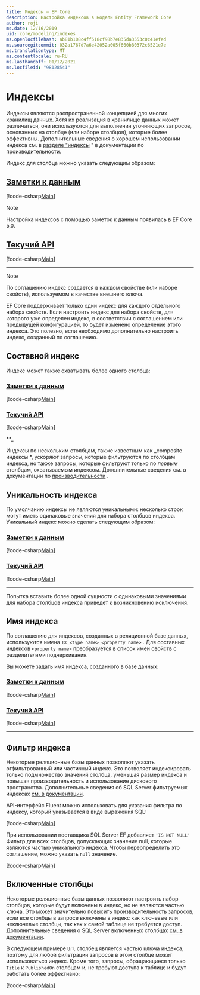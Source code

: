 ```yaml
---
title: Индексы — EF Core
description: Настройка индексов в модели Entity Framework Core
author: roji
ms.date: 12/16/2019
uid: core/modeling/indexes
ms.openlocfilehash: ab81b108c4ff518cf98b7e835da3553c0c41efed
ms.sourcegitcommit: 032a1767d7a6e42052a005f660b80372c6521e7e
ms.translationtype: MT
ms.contentlocale: ru-RU
ms.lasthandoff: 01/12/2021
ms.locfileid: "98128541"
---
```

# <a name="indexes"></a>Индексы

Индексы являются распространенной концепцией для многих хранилищ данных. Хотя их реализация в хранилище данных может различаться, они используются для выполнения уточняющих запросов, основанных на столбце (или наборе столбцов), которые более эффективны. Дополнительные сведения о хорошем использовании индекса см. в [разделе "индексы](xref:core/performance/efficient-querying#use-indexes-properly) " в документации по производительности.

Индекс для столбца можно указать следующим образом:

## <a name="data-annotations"></a>[Заметки к данным](#tab/data-annotations)

[!code-csharp[Main](../../../samples/core/Modeling/DataAnnotations/Index.cs?name=Index&highlight=1)]

> [!NOTE]
> Настройка индексов с помощью заметок к данным появилась в EF Core 5,0.

## <a name="fluent-api"></a>[Текучий API](#tab/fluent-api)

[!code-csharp[Main](../../../samples/core/Modeling/FluentAPI/Index.cs?name=Index&highlight=4)]

***

> [!NOTE]
> По соглашению индекс создается в каждом свойстве (или наборе свойств), используемом в качестве внешнего ключа.
>
> EF Core поддерживает только один индекс для каждого отдельного набора свойств. Если настроить индекс для набора свойств, для которого уже определен индекс, в соответствии с соглашением или предыдущей конфигурацией, то будет изменено определение этого индекса. Это полезно, если необходимо дополнительно настроить индекс, созданный по соглашению.

## <a name="composite-index"></a>Составной индекс

Индекс может также охватывать более одного столбца:

### <a name="data-annotations"></a>[Заметки к данным](#tab/data-annotations)

[!code-csharp[Main](../../../samples/core/Modeling/DataAnnotations/IndexComposite.cs?name=Composite&highlight=1)]

### <a name="fluent-api"></a>[Текучий API](#tab/fluent-api)

[!code-csharp[Main](../../../samples/core/Modeling/FluentAPI/IndexComposite.cs?name=Composite&highlight=4)]

**_

Индексы по нескольким столбцам, также известным как _composite индексы *, ускоряют запросы, которые фильтруются по столбцам индекса, но также запросы, которые фильтруют только по *первым* столбцам, охватываемым индексом. Дополнительные сведения см. в документации по [производительности](xref:core/performance/efficient-querying#use-indexes-properly) .

## <a name="index-uniqueness"></a>Уникальность индекса

По умолчанию индексы не являются уникальными: несколько строк могут иметь одинаковые значения для набора столбцов индекса. Уникальный индекс можно сделать следующим образом:

### <a name="data-annotations"></a>[Заметки к данным](#tab/data-annotations)

[!code-csharp[Main](../../../samples/core/Modeling/DataAnnotations/IndexUnique.cs?name=IndexUnique&highlight=1)]

### <a name="fluent-api"></a>[Текучий API](#tab/fluent-api)

[!code-csharp[Main](../../../samples/core/Modeling/FluentAPI/IndexUnique.cs?name=IndexUnique&highlight=5)]

***

Попытка вставить более одной сущности с одинаковыми значениями для набора столбцов индекса приведет к возникновению исключения.

## <a name="index-name"></a>Имя индекса

По соглашению для индексов, созданных в реляционной базе данных, используются имена `IX_<type name>_<property name>` . Для составных индексов `<property name>` преобразуется в список имен свойств с разделителями подчеркивания.

Вы можете задать имя индекса, созданного в базе данных:

### <a name="data-annotations"></a>[Заметки к данным](#tab/data-annotations)

[!code-csharp[Main](../../../samples/core/Modeling/DataAnnotations/IndexName.cs?name=IndexName&highlight=1)]

### <a name="fluent-api"></a>[Текучий API](#tab/fluent-api)

[!code-csharp[Main](../../../samples/core/Modeling/FluentAPI/IndexName.cs?name=IndexName&highlight=5)]

***

## <a name="index-filter"></a>Фильтр индекса

Некоторые реляционные базы данных позволяют указать отфильтрованный или частичный индекс. Это позволяет индексировать только подмножество значений столбца, уменьшая размер индекса и повышая производительность и использование дискового пространства. Дополнительные сведения об SQL Server фильтруемых индексах [см. в документации](/sql/relational-databases/indexes/create-filtered-indexes).

API-интерфейс Fluent можно использовать для указания фильтра по индексу, который указывается в виде выражения SQL:

[!code-csharp[Main](../../../samples/core/Modeling/FluentAPI/IndexFilter.cs?name=IndexFilter&highlight=5)]

При использовании поставщика SQL Server EF добавляет `'IS NOT NULL'` Фильтр для всех столбцов, допускающих значение null, которые являются частью уникального индекса. Чтобы переопределить это соглашение, можно указать `null` значение.

[!code-csharp[Main](../../../samples/core/Modeling/FluentAPI/IndexNoFilter.cs?name=IndexNoFilter&highlight=6)]

## <a name="included-columns"></a>Включенные столбцы

Некоторые реляционные базы данных позволяют настроить набор столбцов, которые будут включены в индекс, но не являются частью ключа. Это может значительно повысить производительность запросов, если все столбцы в запросе включены в индекс как ключевые или неключевые столбцы, так как к самой таблице не требуется доступ. Дополнительные сведения о SQL Server включенных столбцах [см. в документации](/sql/relational-databases/indexes/create-indexes-with-included-columns).

В следующем примере `Url` столбец является частью ключа индекса, поэтому для любой фильтрации запросов в этом столбце может использоваться индекс. Кроме того, запросы, обращающиеся только `Title` к `PublishedOn` столбцам и, не требуют доступа к таблице и будут работать более эффективно:

[!code-csharp[Main](../../../samples/core/Modeling/FluentAPI/IndexInclude.cs?name=IndexInclude&highlight=5-9)]
